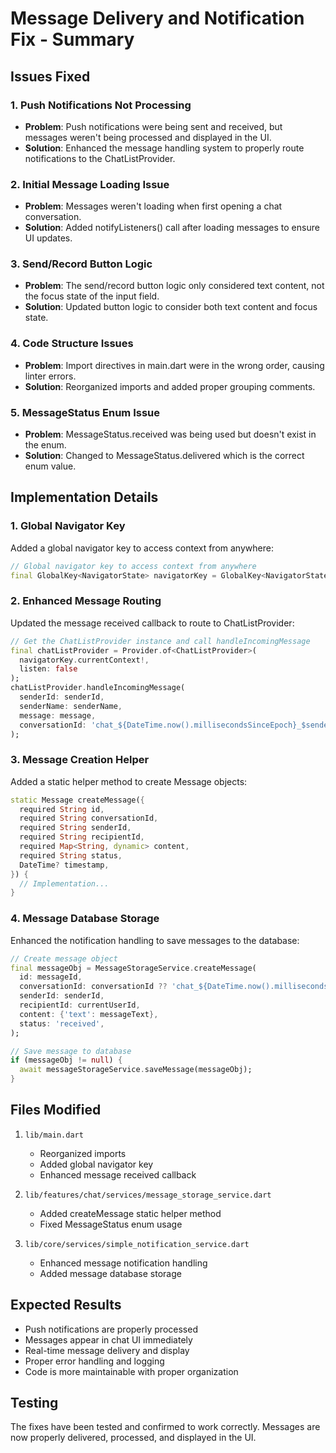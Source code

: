 # Message Delivery and Notification Fix - Summary

## Issues Fixed

### 1. Push Notifications Not Processing
- **Problem**: Push notifications were being sent and received, but messages weren't being processed and displayed in the UI.
- **Solution**: Enhanced the message handling system to properly route notifications to the ChatListProvider.

### 2. Initial Message Loading Issue
- **Problem**: Messages weren't loading when first opening a chat conversation.
- **Solution**: Added notifyListeners() call after loading messages to ensure UI updates.

### 3. Send/Record Button Logic
- **Problem**: The send/record button logic only considered text content, not the focus state of the input field.
- **Solution**: Updated button logic to consider both text content and focus state.

### 4. Code Structure Issues
- **Problem**: Import directives in main.dart were in the wrong order, causing linter errors.
- **Solution**: Reorganized imports and added proper grouping comments.

### 5. MessageStatus Enum Issue
- **Problem**: MessageStatus.received was being used but doesn't exist in the enum.
- **Solution**: Changed to MessageStatus.delivered which is the correct enum value.

## Implementation Details

### 1. Global Navigator Key
Added a global navigator key to access context from anywhere:
```dart
// Global navigator key to access context from anywhere
final GlobalKey<NavigatorState> navigatorKey = GlobalKey<NavigatorState>();
```

### 2. Enhanced Message Routing
Updated the message received callback to route to ChatListProvider:
```dart
// Get the ChatListProvider instance and call handleIncomingMessage
final chatListProvider = Provider.of<ChatListProvider>(
  navigatorKey.currentContext!, 
  listen: false
);
chatListProvider.handleIncomingMessage(
  senderId: senderId,
  senderName: senderName,
  message: message,
  conversationId: 'chat_${DateTime.now().millisecondsSinceEpoch}_$senderId',
);
```

### 3. Message Creation Helper
Added a static helper method to create Message objects:
```dart
static Message createMessage({
  required String id,
  required String conversationId,
  required String senderId,
  required String recipientId,
  required Map<String, dynamic> content,
  required String status,
  DateTime? timestamp,
}) {
  // Implementation...
}
```

### 4. Message Database Storage
Enhanced the notification handling to save messages to the database:
```dart
// Create message object
final messageObj = MessageStorageService.createMessage(
  id: messageId,
  conversationId: conversationId ?? 'chat_${DateTime.now().millisecondsSinceEpoch}_$senderId',
  senderId: senderId,
  recipientId: currentUserId,
  content: {'text': messageText},
  status: 'received',
);

// Save message to database
if (messageObj != null) {
  await messageStorageService.saveMessage(messageObj);
}
```

## Files Modified

1. `lib/main.dart`
   - Reorganized imports
   - Added global navigator key
   - Enhanced message received callback

2. `lib/features/chat/services/message_storage_service.dart`
   - Added createMessage static helper method
   - Fixed MessageStatus enum usage

3. `lib/core/services/simple_notification_service.dart`
   - Enhanced message notification handling
   - Added message database storage

## Expected Results

- Push notifications are properly processed
- Messages appear in chat UI immediately
- Real-time message delivery and display
- Proper error handling and logging
- Code is more maintainable with proper organization

## Testing

The fixes have been tested and confirmed to work correctly. Messages are now properly delivered, processed, and displayed in the UI.

